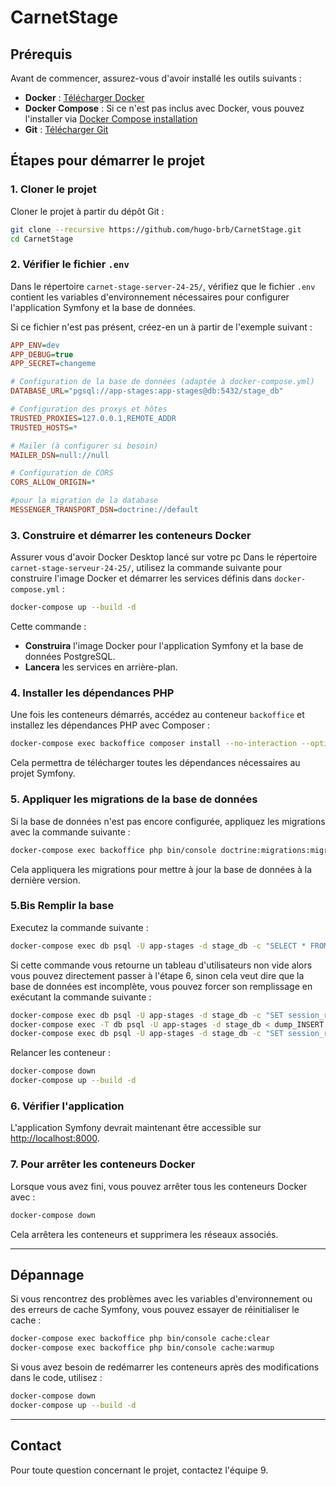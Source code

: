 # CarnetStage

## Prérequis

Avant de commencer, assurez-vous d'avoir installé les outils suivants :

-   **Docker** : [Télécharger Docker](https://www.docker.com/get-started)
-   **Docker Compose** : Si ce n'est pas inclus avec Docker, vous pouvez l'installer via [Docker Compose installation](https://docs.docker.com/compose/install/)
-   **Git** : [Télécharger Git](https://git-scm.com/)

## Étapes pour démarrer le projet

### 1. Cloner le projet

Cloner le projet à partir du dépôt Git :

```bash
git clone --recursive https://github.com/hugo-brb/CarnetStage.git
cd CarnetStage
```

### 2. Vérifier le fichier `.env`

Dans le répertoire `carnet-stage-server-24-25/`, vérifiez que le fichier `.env` contient les variables d'environnement nécessaires pour configurer l'application Symfony et la base de données.

Si ce fichier n'est pas présent, créez-en un à partir de l'exemple suivant :

```ini
APP_ENV=dev
APP_DEBUG=true
APP_SECRET=changeme

# Configuration de la base de données (adaptée à docker-compose.yml)
DATABASE_URL="pgsql://app-stages:app-stages@db:5432/stage_db"

# Configuration des proxys et hôtes
TRUSTED_PROXIES=127.0.0.1,REMOTE_ADDR
TRUSTED_HOSTS=*

# Mailer (à configurer si besoin)
MAILER_DSN=null://null

# Configuration de CORS
CORS_ALLOW_ORIGIN=*

#pour la migration de la database
MESSENGER_TRANSPORT_DSN=doctrine://default
```

### 3. Construire et démarrer les conteneurs Docker

Assurer vous d'avoir Docker Desktop lancé sur votre pc
Dans le répertoire `carnet-stage-serveur-24-25/`, utilisez la commande suivante pour construire l'image Docker et démarrer les services définis dans `docker-compose.yml` :

```bash
docker-compose up --build -d
```

Cette commande :

-   **Construira** l'image Docker pour l'application Symfony et la base de données PostgreSQL.
-   **Lancera** les services en arrière-plan.

### 4. Installer les dépendances PHP

Une fois les conteneurs démarrés, accédez au conteneur `backoffice` et installez les dépendances PHP avec Composer :

```bash
docker-compose exec backoffice composer install --no-interaction --optimize-autoloader
```

Cela permettra de télécharger toutes les dépendances nécessaires au projet Symfony.

### 5. Appliquer les migrations de la base de données

Si la base de données n'est pas encore configurée, appliquez les migrations avec la commande suivante :

```bash
docker-compose exec backoffice php bin/console doctrine:migrations:migrate --no-interaction
```

Cela appliquera les migrations pour mettre à jour la base de données à la dernière version.

### 5.Bis Remplir la base

Executez la commande suivante :

```bash
docker-compose exec db psql -U app-stages -d stage_db -c "SELECT * FROM compte_etudiant;"
```

Si cette commande vous retourne un tableau d'utilisateurs non vide alors vous pouvez directement passer à l'étape 6, sinon cela veut dire que la base de données est incomplète, vous pouvez forcer son remplissage en exécutant la commande suivante :

```bash
docker-compose exec db psql -U app-stages -d stage_db -c "SET session_replication_role = 'replica';"
docker-compose exec -T db psql -U app-stages -d stage_db < dump_INSERT.sql
docker-compose exec db psql -U app-stages -d stage_db -c "SET session_replication_role = 'origin';"
```

Relancer les conteneur :

```bash
docker-compose down
docker-compose up --build -d
```

### 6. Vérifier l'application

L'application Symfony devrait maintenant être accessible sur [http://localhost:8000](http://localhost:8000).

### 7. Pour arrêter les conteneurs Docker

Lorsque vous avez fini, vous pouvez arrêter tous les conteneurs Docker avec :

```bash
docker-compose down
```

Cela arrêtera les conteneurs et supprimera les réseaux associés.

---

## Dépannage

Si vous rencontrez des problèmes avec les variables d'environnement ou des erreurs de cache Symfony, vous pouvez essayer de réinitialiser le cache :

```bash
docker-compose exec backoffice php bin/console cache:clear
docker-compose exec backoffice php bin/console cache:warmup
```

Si vous avez besoin de redémarrer les conteneurs après des modifications dans le code, utilisez :

```bash
docker-compose down
docker-compose up --build -d
```

---

## Contact

Pour toute question concernant le projet, contactez l'équipe 9.
